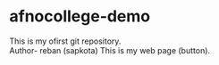 # afnocollege-demo
This is my ofirst git repository.
<br>
Author- reban (sapkota)
This is my web page (button).

 